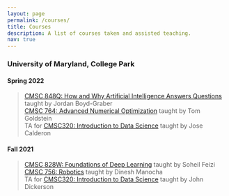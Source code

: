 ```yaml
---
layout: page
permalink: /courses/
title: Courses
description: A list of courses taken and assisted teaching.
nav: true
---
```

<!-- ####  -->
### **University of Maryland, College Park**
<!-- Courses taken during the PhD program at UMD. -->
#### **Spring 2022** 
>  [CMSC 848Q: How and Why Artificial Intelligence Answers Questions](http://users.umiacs.umd.edu/~jbg/teaching/CMSC_848/) taught by Jordan Boyd-Graber<br />
>  [CMSC 764: Advanced Numerical Optimization](https://www.cs.umd.edu/~tomg/cmsc764_2022/) taught by Tom Goldstein<br />
>  TA for [CMSC320: Introduction to Data Science](https://cmsc320.github.io/) taught by Jose Calderon

#### **Fall 2021**
>  [CMSC 828W: Foundations of Deep Learning](https://www.cs.umd.edu/class/fall2021/cmsc828W/) taught by Soheil Feizi <br />
>  [CMSC 756: Robotics](https://www.cs.umd.edu/class/fall2021/cmsc756/) taught by Dinesh Manocha<br />
>  TA for [CMSC320: Introduction to Data Science](https://cmsc320.github.io/) taught by John Dickerson


<!-- 
For now, this page is assumed to be a static description of your courses. You can convert it to a collection similar to `_projects/` so that you can have a dedicated page for each course.

Organize your courses by years, topics, or universities, however you like! -->
